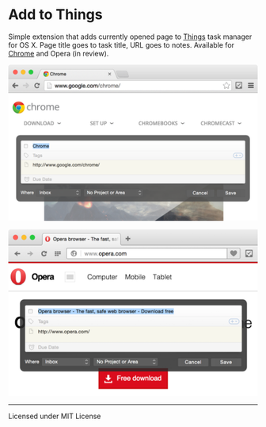 # Add to Things

Simple extension that adds currently opened page to [Things](http://culturedcode.com/things/) task manager for OS X. Page title goes to task title, URL goes to notes. Available for [Chrome](https://chrome.google.com/webstore/detail/add-to-things/bfbgliglkhckblibeiojndpncmahbmpo) and Opera (in review).

![Add to Things in Chrome](pictures/chrome.png)

![Add to Things in Opera](pictures/opera.png)

---
Licensed under MIT License

